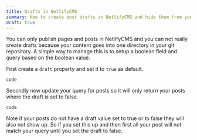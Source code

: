```yaml
---
title: Drafts in NetlifyCMS
summary: How to create post drafts in NetlifyCMS and hide them from your app
draft: true
---
```

You can only publish pages and posts in NetlifyCMS and you can not really create drafts because your content goes into one directory in your git repository. A simple way to manage this is to setup a boolean field and query based on the boolean value. 

First create a `draft` property and set it to `true` as default.

```
code
```

Secondly now update your query for posts so it will only return your posts where the draft is set to false.
```
code 
```

Note if your posts do not have a draft value set to true or to false they will also not show up. So if you set this up and then first all your post will not match your query until you set the draft to false.